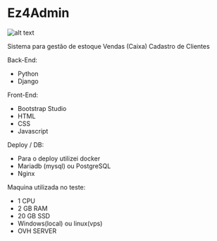 # Ez4Admin
 ![alt text](https://i.ibb.co/qNK65k9/sistema-ez4admin.png)
 
 Sistema para gestão de estoque
 Vendas (Caixa)
 Cadastro de Clientes
 
Back-End:
- Python
- Django

Front-End:
- Bootstrap Studio
- HTML
- CSS
- Javascript

Deploy / DB:
- Para o deploy utilizei docker
- Mariadb (mysql) ou PostgreSQL
- Nginx

Maquina utilizada no teste:
- 1 CPU
- 2 GB RAM
- 20 GB SSD
- Windows(local) ou linux(vps)
- OVH SERVER

 

